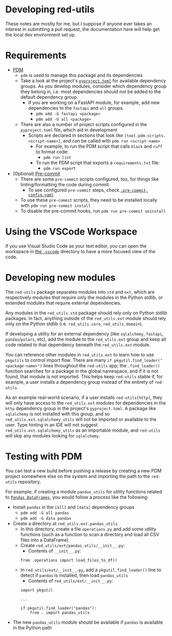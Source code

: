 # Developing red-utils

These notes are mostly for me, but I suppose if anyone ever takes an interest in submitting a pull request, the documentation here will help get the local dev environment set up.

# Requirements

- [PDM](https://pdm-project.org/latest/)
  - `pdm` is used to manage this package and its dependencies
  - Take a look at the project's [`pyproject.toml`](../pyproject.toml) for available dependency groups. As you develop modules, consider which dependency group they belong in, i.e. most dependencies should *not* be added to the default dependency group.
    - If you are working on a FastAPI module, for example, add new dependencies to the `fastapi` and `all` groups.
      - `pdm add -G fastapi <package>`
      - `pdm add -G all <package>`
  - There are also a number of project scripts configured in the `pyproject.toml` file, which aid in development
    - Scripts are declared in sections that look like `[tool.pdm.scripts.<script-name>]`, and can be called with `pdm run <script-name>`
      - For example, to run the PDM script that calls `black` and `ruff` to format code:
        - `pdm run lint`
      - To run the PDM script that exports a `requirements.txt` file:
        - `pdm run export`
- (Optional) [Pre-commit](https://pre-commit.com)
  - There are some `pre-commit` scripts configured, too, for things like linting/formatting the code during commit.
    - To see configured `pre-commit` steps, check [`.pre-commit-config.yaml`](../.pre-commit-config.yaml)
  - To use these `pre-commit` scripts, they need to be installed locally with `pdm run pre-commit install`
  - To disable the pre-commit hooks, run `pdm run pre-commit uninstall`

# Using the VSCode Workspace

If you use Visual Studio Code as your text editor, you can open the workspace in [the `.vscode`](../.vscode) directory to have a more focused view of the code.

# Developing new modules

The `red-utils` package separates modules into `std` and `ext`, which are respectively modules that require only the modules in the Python stdlib, or extended modules that require external dependencies.

Any modules in the `red_utils.std` package should rely only on Python stdlib packages. In fact, anything outside of the `red_utils.ext` module should rely only on the Python stdlib (i.e. `red_utils.core`, `red_utils.domain`).

If developing a utility for an external dependency (like `sqlalchemy`, `fastapi`, `pandas`/`polars`, etc), add the module to the `red_utils.ext` group and keep all code related to that dependency beneath the `red_utils.ext` module.

You can reference other modules in `red_utils.ext` to learn how to use `pkgutils` to control import flow. There are many `if pkgutil.find_loader("<package-name>")` lines throughout the `red-utils` app; the `.find_loader()` function searches for a package in the global namespace, and if it is not found, that module is not imported. This helps keep `red-utils` stable if, for example, a user installs a dependency group instead of the entirety of `red-utils`.

As an example real-world scenario, if a user installs `red-utils[http]`, they will only have access to the `red_utils.ext` modules for dependencies in the `http` dependency group in the project's `pyproject.toml`. A package like `sqlalchemy` is not installed with this group, and so `red_utils.ext.sqlalchemy_utils` will not be imported or available to the user. Type hinting in an IDE will not suggest `red_utils.ext.sqlalchemy_utils` as an importable module, and `red-utils` will skip any modules looking for `sqlalchemy`.

# Testing with PDM

You can test a new build before pushing a release by creating a new PDM project somewhere else on the system and importing the path to the `red-utils` repository.

For example, if creating a module `pandas_utils` for utility functions related to [`Pandas DataFrames`](https://pandas.pydata.org), you would follow a process like the following:

- Install `pandas` in the `[all]` and `[data]` dependency groups
  - `pdm add -G all pandas`
  - `pdm add -G data pandas`
- Create a directory at `red_utils.ext.pandas_utils`
  - In this directory, create a file `operations.py` and add some utility functions (such as a function to scan a directory and load all CSV files into a DataFrame).
  - Create `red_utils/ext/pandas_utils/__init__.py`:
    - Contents of `__init__.py`:
    ```
    from .operations import load_files_to_df()
    ```
  - In `red_utils/ext/__init__.py`, add a `pkgutil.find_loader()` line to detect if `pandas` is installed, then load `pandas_utils`
    - Contents of `red_utils/ext/__init__.py`:
    ```
    import pkgutil

    ...

    if pkgutil.find_loader("pandas"):
        from . import pandas_utils
    ```
- The new `pandas_utils` module should be available if `pandas` is available in the Python path
